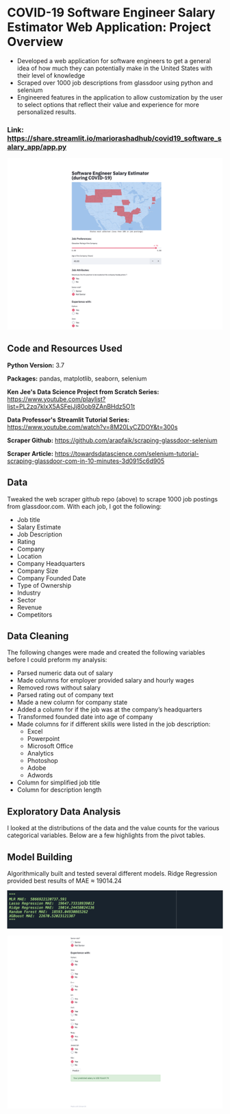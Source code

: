 # COVID-19 Software Engineer Salary Estimator Web Application: Project Overview
* Developed a web application for software engineers to get a general idea of how much they can potentially make in the United States with their level of knowledge 
* Scraped over 1000 job descriptions from glassdoor using python and selenium
* Engineered features in the application to allow customization by the user to select options that reflect their value and experience for more personalized results.

### Link: https://share.streamlit.io/mariorashadhub/covid19_software_salary_app/app.py

![alt text](https://github.com/MarioRashadHUB/covid19_software_salary_app/blob/master/images/full_app.png "Web Application")

## Code and Resources Used 
**Python Version:** 3.7

**Packages:** pandas, matplotlib, seaborn, selenium

**Ken Jee's Data Science Project from Scratch Series:**  https://www.youtube.com/playlist?list=PL2zq7klxX5ASFejJj80ob9ZAnBHdz5O1t

**Data Professor's Streamlit Tutorial Series:**  https://www.youtube.com/watch?v=8M20LyCZDOY&t=300s



**Scraper Github:** https://github.com/arapfaik/scraping-glassdoor-selenium

**Scraper Article:** https://towardsdatascience.com/selenium-tutorial-scraping-glassdoor-com-in-10-minutes-3d0915c6d905

## Data
Tweaked the web scraper github repo (above) to scrape 1000 job postings from glassdoor.com. With each job, I got the following:
*	Job title
*	Salary Estimate
*	Job Description
*	Rating
*	Company 
*	Location
*	Company Headquarters 
*	Company Size
*	Company Founded Date
*	Type of Ownership 
*	Industry
*	Sector
*	Revenue
*	Competitors 

## Data Cleaning
The following changes were made and created the following variables before I could preform my analysis:

*	Parsed numeric data out of salary 
*	Made columns for employer provided salary and hourly wages 
*	Removed rows without salary 
*	Parsed rating out of company text 
*	Made a new column for company state 
*	Added a column for if the job was at the company’s headquarters 
*	Transformed founded date into age of company 
*	Made columns for if different skills were listed in the job description:
    * Excel  
    * Powerpoint  
    * Microsoft Office  
    * Analytics  
    * Photoshop
    * Adobe
    * Adwords
*	Column for simplified job title
*	Column for description length  

## Exploratory Data Analysis
I looked at the distributions of the data and the value counts for the various categorical variables. Below are a few highlights from the pivot tables. 



## Model Building
Algorithmically built and tested several different models. Ridge Regression provided best results of MAE ≈ 19014.24

![alt text](https://github.com/MarioRashadHUB/covid19_software_salary_app/blob/master/images/results.png "Map of most affect states")

![alt text](https://github.com/MarioRashadHUB/covid19_software_salary_app/blob/master/images/bottom_app.png "Results from application")
